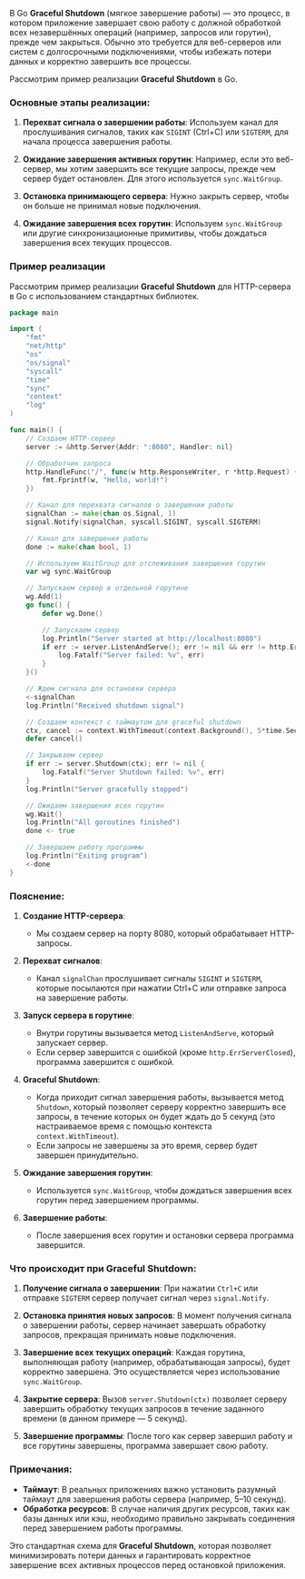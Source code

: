 
В Go **Graceful Shutdown** (мягкое завершение работы) — это процесс, в котором приложение завершает свою работу с должной обработкой всех незавершённых операций (например, запросов или горутин), прежде чем закрыться. Обычно это требуется для веб-серверов или систем с долгосрочными подключениями, чтобы избежать потери данных и корректно завершить все процессы.

Рассмотрим пример реализации **Graceful Shutdown** в Go.

### Основные этапы реализации:

1. **Перехват сигнала о завершении работы**: Используем канал для прослушивания сигналов, таких как `SIGINT` (Ctrl+C) или `SIGTERM`, для начала процесса завершения работы.
    
2. **Ожидание завершения активных горутин**: Например, если это веб-сервер, мы хотим завершить все текущие запросы, прежде чем сервер будет остановлен. Для этого используется `sync.WaitGroup`.
    
3. **Остановка принимающего сервера**: Нужно закрыть сервер, чтобы он больше не принимал новые подключения.
    
4. **Ожидание завершения всех горутин**: Используем `sync.WaitGroup` или другие синхронизационные примитивы, чтобы дождаться завершения всех текущих процессов.
    

### Пример реализации

Рассмотрим пример реализации **Graceful Shutdown** для HTTP-сервера в Go с использованием стандартных библиотек.

```go
package main

import (
	"fmt"
	"net/http"
	"os"
	"os/signal"
	"syscall"
	"time"
	"sync"
	"context"
	"log"
)

func main() {
	// Создаем HTTP-сервер
	server := &http.Server{Addr: ":8080", Handler: nil}

	// Обработчик запроса
	http.HandleFunc("/", func(w http.ResponseWriter, r *http.Request) {
		fmt.Fprintf(w, "Hello, world!")
	})

	// Канал для перехвата сигналов о завершении работы
	signalChan := make(chan os.Signal, 1)
	signal.Notify(signalChan, syscall.SIGINT, syscall.SIGTERM)

	// Канал для завершения работы
	done := make(chan bool, 1)

	// Используем WaitGroup для отслеживания завершения горутин
	var wg sync.WaitGroup

	// Запускаем сервер в отдельной горутине
	wg.Add(1)
	go func() {
		defer wg.Done()

		// Запускаем сервер
		log.Println("Server started at http://localhost:8080")
		if err := server.ListenAndServe(); err != nil && err != http.ErrServerClosed {
			log.Fatalf("Server failed: %v", err)
		}
	}()

	// Ждем сигнала для остановки сервера
	<-signalChan
	log.Println("Received shutdown signal")

	// Создаем контекст с таймаутом для graceful shutdown
	ctx, cancel := context.WithTimeout(context.Background(), 5*time.Second)
	defer cancel()

	// Закрываем сервер
	if err := server.Shutdown(ctx); err != nil {
		log.Fatalf("Server Shutdown failed: %v", err)
	}
	log.Println("Server gracefully stopped")

	// Ожидаем завершения всех горутин
	wg.Wait()
	log.Println("All goroutines finished")
	done <- true

	// Завершаем работу программы
	log.Println("Exiting program")
	<-done
}
```

### Пояснение:

1. **Создание HTTP-сервера**:
    
    - Мы создаем сервер на порту 8080, который обрабатывает HTTP-запросы.
2. **Перехват сигналов**:
    
    - Канал `signalChan` прослушивает сигналы `SIGINT` и `SIGTERM`, которые посылаются при нажатии Ctrl+C или отправке запроса на завершение работы.
3. **Запуск сервера в горутине**:
    
    - Внутри горутины вызывается метод `ListenAndServe`, который запускает сервер.
    - Если сервер завершится с ошибкой (кроме `http.ErrServerClosed`), программа завершится с ошибкой.
4. **Graceful Shutdown**:
    
    - Когда приходит сигнал завершения работы, вызывается метод `Shutdown`, который позволяет серверу корректно завершить все запросы, в течение которых он будет ждать до 5 секунд (это настраиваемое время с помощью контекста `context.WithTimeout`).
    - Если запросы не завершены за это время, сервер будет завершен принудительно.
5. **Ожидание завершения горутин**:
    
    - Используется `sync.WaitGroup`, чтобы дождаться завершения всех горутин перед завершением программы.
6. **Завершение работы**:
    
    - После завершения всех горутин и остановки сервера программа завершится.

### Что происходит при Graceful Shutdown:

1. **Получение сигнала о завершении**: При нажатии `Ctrl+C` или отправке `SIGTERM` сервер получает сигнал через `signal.Notify`.
    
2. **Остановка принятия новых запросов**: В момент получения сигнала о завершении работы, сервер начинает завершать обработку запросов, прекращая принимать новые подключения.
    
3. **Завершение всех текущих операций**: Каждая горутина, выполняющая работу (например, обрабатывающая запросы), будет корректно завершена. Это осуществляется через использование `sync.WaitGroup`.
    
4. **Закрытие сервера**: Вызов `server.Shutdown(ctx)` позволяет серверу завершить обработку текущих запросов в течение заданного времени (в данном примере — 5 секунд).
    
5. **Завершение программы**: После того как сервер завершил работу и все горутины завершены, программа завершает свою работу.
    

### Примечания:

- **Таймаут**: В реальных приложениях важно установить разумный таймаут для завершения работы сервера (например, 5–10 секунд).
- **Обработка ресурсов**: В случае наличия других ресурсов, таких как базы данных или кэш, необходимо правильно закрывать соединения перед завершением работы программы.

Это стандартная схема для **Graceful Shutdown**, которая позволяет минимизировать потери данных и гарантировать корректное завершение всех активных процессов перед остановкой приложения.